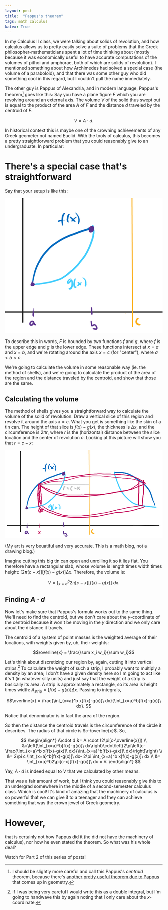 ```yaml
---
layout: post
title:  "Pappus's theorem"
tags: math calculus 
katex: True
---
```


In my Calculus II class, we were talking about solids of revolution, and how calculus allows us to pretty easily solve a suite of problems that the Greek philosopher-mathematicians spent a lot of time thinking about (mostly because it was economically useful to have accurate computations of the volumes of pithoi and amphorae, both of which are solids of revolution). I mentioned something about how Archimedes had solved a special case (the volume of a paraboloid), and that there was some other guy who did something cool in this regard, but I couldn't pull the name immediately.

The other guy is Pappus of Alexandria, and in modern language, Pappus's theorem[^1] goes like this: Say you have a plane figure $F$ which you are revolving around an external axis. The volume $V$ of the solid thus swept out is equal to the product of the area $A$ of $F$ and the distance $d$ traveled by the centroid of $F$: 

$$V = A\cdot d.$$

In historical context this is maybe one of the crowning achievements of any Greek geometer not named Euclid. With the tools of calculus, this becomes a pretty straightforward problem that you could reasonably give to an undergraduate. In particular:

# There's a special case that's straightforward

Say that your setup is like this:

![A sketch of the region described in the paragraph below](/images/pappus-1.png)

 To describe this in words, $F$ is bounded by two functions $f$ and $g$, where $f$ is the upper edge and $g$ is the lower edge. These functions intersect at $x=a$ and $x=b$, and we're rotating around the axis $x=c$ (for "center"), where $a < b < c$.

 We're going to calculate the volume in some reasonable way (ie. the method of shells), and we're going to calculate the product of the area of the region and the distance traveled by the centroid, and show that those are the same.

 ## Calculating the volume

The method of shells gives you a straightforward way to calculate the volume of the solid of revolution: Draw a vertical slice of this region and revolve it around the axis $x=c$. What you get is something like the skin of a tin can. The height of that slice is $f(x) -g(x)$, the thickness is $\Delta x$, and the circumference is $2\pi r$, where $r$ is the (horizontal) distance between the slice location and the center of revolution $c$. Looking at this picture will show you that $r = c-x$:

![A sketch of a vertical slice revolved around x=c](/images/pappus-2.png)

(My art is very beuatiful and very accurate. This is a math blog, not a drawing blog.)

Imagine cutting this big tin can open and unrolling it so it lies flat. You therefore have a rectangular slab, whose volume is length times width times height: $[2\pi(c-x)][f(x)-g(x)]\Delta x$. Therefore, the volume is:

$$V = \int_{x=a}^b 2\pi [c-x][f(x)-g(x)]\ dx.$$

## Finding $A\cdot d$

Now let's make sure that Pappus's formula works out to the same thing. We'll need to find the centroid, but we don't care about the $y$-coordinate of the centroid because it won't be moving in the $y$ direction and we only care about the distance it travels.

The centroid of a system of point masses is the weighted average of their locations, with weights given by, uh, their weights:

$$\overline{x} = \frac{\sum x_i w_i}{\sum w_i}$$

Let's think about discretizing our region by, again, cutting it into vertical strips.[^2] To calculate the weight of such a strip, I probably want to multiply a density by an area; I don't have a given density here so I'm going to act like it's 1 (in whatever silly units) and just say that the weight of a strip is basically its area. A strip is approximately a rectangle, so its area is height times width: $A_\text{strip} = [f(x)-g(x)]\Delta x$. Passing to integrals, 

$$\overline{x} = \frac{\int_{x=a}^b x[f(x)-g(x)]\ dx}{\int_{x=a}^b[f(x)-g(x)]\ dx}. $$

Notice that denominator is in fact the area of the region.

So then the distance the centroid travels is the circumference of the circle it describes. The radius of that circle is $c-\overline{x}$. So,

$$
\begin{align*}
A\cdot d &= A \cdot (2\pi[c-\overline{x}]) \\
&=\left(\int_{x=a}^b[f(x)-g(x)]\ dx\right)\cdot\left(2\pi\left[c-\frac{\int_{x=a}^b x[f(x)-g(x)]\ dx}{\int_{x=a}^b[f(x)-g(x)]\ dx}\right]\right) \\
&= 2\pi c \int_{x=a}^b[f(x)-g(x)]\ dx- 2\pi \int_{x=a}^b x[f(x)-g(x)]\ dx \\
&= \int_{x=a}^b2\pi[c-x][f(x)-g(x)]\ dx = V.
\end{align*}
$$

Yay, $A\cdot d$ is indeed equal to $V$ that we calculated by other means.

That was a fair amount of work, but I think you could reasonably give this to an undergrad somewhere in the middle of a second-semester calculus class. Which is cool! It's kind of amazing that the machinery of calculus is so powerful that we can give it to a teenager and they can achieve something that was the crown jewel of Greek geometry. 

# However, 

that is certainly not how Pappus did it (he did not have the machinery of calculus), nor how he even stated the theorem. So what was his whole deal?

Watch for Part 2 of this series of posts!

[^1]: I should be slightly more careful and call this Pappus's *centroid* theorem, because there's [another pretty useful theorem due to Pappus](https://en.wikipedia.org/wiki/Pappus%27s_hexagon_theorem) that comes up in geometry.

[^2]: If I was being very careful I would write this as a double integral, but I'm going to handwave this by again noting that I only care about the $x$-coordinate.